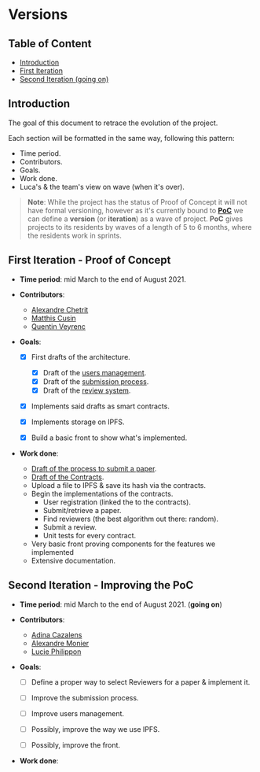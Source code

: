 # Versions

## Table of Content

- [Introduction](#introduction)
- [First Iteration](#first-iteration---proof-of-concept)
- [Second Iteration (going on)](#second-iteration---improving-the-poc)


## Introduction
The goal of this document to retrace the evolution of the project.

Each section will be formatted in the same way, following this pattern:
  - Time period.
  - Contributors.
  - Goals.
  - Work done.
  - Luca's & the team's view on wave (when it's over). 

> **Note**: While the project has the status of Proof of Concept it will not have formal versioning, however as it's 
currently bound to [**PoC**]() we can define a **version** (or **iteration**) as a wave of project.
**PoC** gives projects to its residents by waves of a length of 5 to 6 months, where the residents work in sprints.


## First Iteration - Proof of Concept

  - **Time period**: mid March to the end of August 2021.
  - **Contributors**:
    - [Alexandre Chetrit](https://github.com/chetrit)
    - [Matthis Cusin](https://github.com/Basilarc)
    - [Quentin Veyrenc](https://github.com/VrncQuentin)


  - **Goals**:
    - [x] First drafts of the architecture.
      - [x] Draft of the [users management](./doc/Technical/UsersManagement/UsersManagement.md).
      - [x] Draft of the [submission process](./doc/Technical/SubmissionProcess/SubmissionProcess.md).
      - [x] Draft of the [review system]().
    - [x] Implements said drafts as smart contracts.
    - [x] Implements storage on IPFS.
    - [x] Build a basic front to show what's implemented.


  - **Work done**: 
    - [Draft of the process to submit a paper](doc/Technical/SubmissionProcess/SubmissionProcess.md).
    - [Draft of the Contracts](./doc/ContractsDiagrams).
    - Upload a file to IPFS & save its hash via the contracts.
    - Begin the implementations of the contracts.
      - User registration (linked the to the contracts).
      - Submit/retrieve a paper.
      - Find reviewers (the best algorithm out there: random).
      - Submit a review.
      - Unit tests for every contract.
    - Very basic front proving components for the features we implemented
    - Extensive documentation.


## Second Iteration - Improving the PoC

  - **Time period**: mid March to the end of August 2021. (**going on**) 
  - **Contributors**:
    - [Adina Cazalens]()
    - [Alexandre Monier](https://github.com/ThalusA)
    - [Lucie Philippon](https://github.com/Ersikan)


  - **Goals**:
    - [ ] Define a proper way to select Reviewers for a paper & implement it.
    - [ ] Improve the submission process.
    - [ ] Improve users management.
    - [ ] Possibly, improve the way we use IPFS.
    - [ ] Possibly, improve the front.


  - **Work done**: